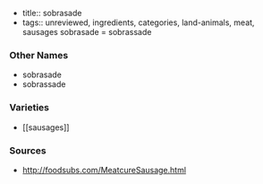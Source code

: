 - title:: sobrasade
- tags:: unreviewed, ingredients, categories, land-animals, meat, sausages
sobrasade = sobrassade

### Other Names

* sobrasade
* sobrassade

### Varieties

* [[sausages]]

### Sources
* http://foodsubs.com/MeatcureSausage.html
